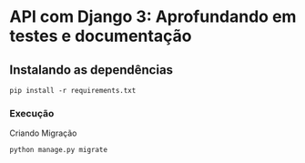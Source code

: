 # API com Django 3: Aprofundando em testes e documentação
## Instalando as dependências

```
pip install -r requirements.txt    
```

### Execução
Criando Migração

```
python manage.py migrate 
```